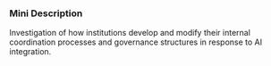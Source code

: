 ### Mini Description

Investigation of how institutions develop and modify their internal coordination processes and governance structures in response to AI integration.
